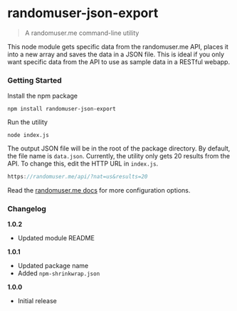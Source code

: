 # randomuser-json-export

> A randomuser.me command-line utility

This node module gets specific data from the randomuser.me API, places it into a new array 
and saves the data in a JSON file. This is ideal if you only want specific data from the API to
use as sample data in a RESTful webapp.

### Getting Started

Install the npm package
```shell
npm install randomuser-json-export
```

Run the utility
```shell
node index.js
```

The output JSON file will be in the root of the package directory. By default, the file name is `data.json`. Currently, the utility only gets 20 results from the API. To change this, edit the HTTP URL in `index.js`.

```javascript
https://randomuser.me/api/?nat=us&results=20
```

Read the [randomuser.me docs](https://randomuser.me/documentation) for more configuration options.

### Changelog

**1.0.2**
- Updated module README

**1.0.1**
- Updated package name
- Added `npm-shrinkwrap.json`

**1.0.0**
- Initial release